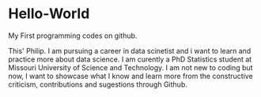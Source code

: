 # Hello-World
My First programming codes on github.

This' Philip. I am pursuing a career in data scinetist and i want to learn and practice more about data science. I am curently a PhD Statistics student at Missouri University of Science and Technology. I am not new to coding but now, I want to showcase what I know and learn more from the constructive criticism, contributions and sugestions through Github.
